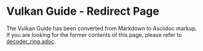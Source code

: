 # Vulkan Guide - Redirect Page

The Vulkan  Guide has been converted from Markdown to Asciidoc markup. If you are looking for the former contents of this page, please refer to [decoder_ring.adoc](./decoder_ring.adoc).
